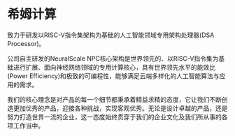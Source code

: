 # 

# 希姆计算

致力于研发以RISC-V指令集架构为基础的人工智能领域专用架构处理器(DSA Processor)。

公司自主研发的NeuralScale NPC核心架构是世界领先的、以RISC-V指令集为基础进行扩展、面向神经网络领域的专用计算核心，具有世界领先水平的能效比(Power Efficiency)和极致的可编程性，能够满足云端多样化的人工智能算法与应用的需求。

我们的核心理念是对产品的每一个细节都秉承着精益求精的态度，它让我们不断创造更加优秀的产品，迎接各种挑战，实现客观优秀。无论是设计卓越的产品，还是努力打造世界一流的企业，这一态度始终贯穿于我们的企业文化及我们所从事的各项工作当中。

